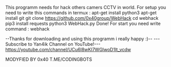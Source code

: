 This programm needs for hack others camers CCTV in world.
For setup you need to write this commands in termux :
apt-get install python3
apt-get install git
git clone https://github.com/0x40group/WebHack
cd webhack
pip3 install requests
python3 WebHack.py
Done!
For start you need write command : webhack

--Thanks for downloading and using this programm i really happy :)--
---Subscribe to Yan4ik Channel on YouTube!---
https://youtube.com/channel/UCu6l8wKI7WGlwoD1It_vcdw

MODYFIED BY 0x40
T.ME/CODINGBOTS
